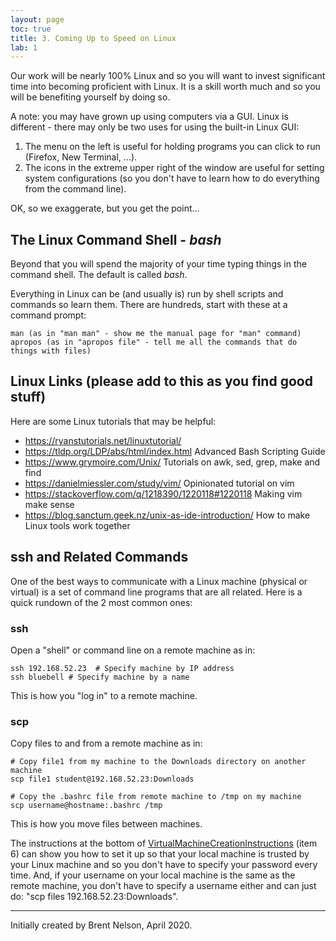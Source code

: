 ```yaml
---
layout: page
toc: true
title: 3. Coming Up to Speed on Linux
lab: 1
---
```


Our work will be nearly 100% Linux and so you will want to invest significant time into becoming proficient with Linux.  It is a skill worth much and so you will be benefiting yourself by doing so.

A note: you may have grown up using computers via a GUI.  Linux is different - there may only be two uses for using the built-in Linux GUI:

1. The menu on the left is useful for holding programs you can click to run (Firefox, New Terminal, ...).
1. The icons in the extreme upper right of the window are useful for setting system configurations (so you don't have to learn how to do everything from the command line).

OK, so we exaggerate, but you get the point...

## The Linux Command Shell - _bash_
Beyond that you will spend the majority of your time typing things in the command shell.  The default is called _bash_.  

Everything in Linux can be (and usually is) run by shell scripts and commands so learn them.  There are hundreds, start with these at a command prompt:

    man (as in "man man" - show me the manual page for "man" command)
    apropos (as in "apropos file" - tell me all the commands that do things with files)

## Linux Links (please add to this as you find good stuff)
Here are some Linux tutorials that may be helpful:
* https://ryanstutorials.net/linuxtutorial/
* https://tldp.org/LDP/abs/html/index.html Advanced Bash Scripting Guide
* https://www.grymoire.com/Unix/ Tutorials on awk, sed, grep, make and find
* https://danielmiessler.com/study/vim/ Opinionated tutorial on vim
* https://stackoverflow.com/q/1218390/1220118#1220118 Making vim make sense
* https://blog.sanctum.geek.nz/unix-as-ide-introduction/ How to make Linux tools work together

## ssh and Related Commands
One of the best ways to communicate with a Linux machine (physical or virtual) is a set of command line programs that are all related.  Here is a quick rundown of the 2 most common ones:

### ssh
Open a "shell" or command line on a remote machine as in:

    ssh 192.168.52.23  # Specify machine by IP address
    ssh bluebell # Specify machine by a name

This is how you "log in" to a remote machine.

### scp
Copy files to and from a remote machine as in:

    # Copy file1 from my machine to the Downloads directory on another machine
    scp file1 student@192.168.52.23:Downloads

    # Copy the .bashrc file from remote machine to /tmp on my machine
    scp username@hostname:.bashrc /tmp

This is how you move files between machines.

The instructions at the bottom of [VirtualMachineCreationInstructions](VirtualMachineCreationInstructions) (item 6) can show you how to set it up so that your local machine is trusted by your Linux machine and so you don't have to specify your password every time.  And, if your username on your local machine is the same as the remote machine, you don't have to specify a username either and can just do:  "scp files 192.168.52.23:Downloads".

----------------------------------
Initially created by Brent Nelson, April 2020.